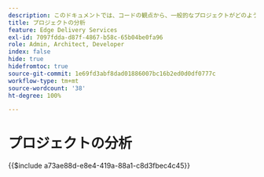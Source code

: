 ```yaml
---
description: このドキュメントでは、コードの観点から、一般的なプロジェクトがどのように表示されるかを説明します。このドキュメントを読む前に、はじめに - 開発者向けチュートリアルの内容を理解しておいてください。
title: プロジェクトの分析
feature: Edge Delivery Services
exl-id: 7097fdda-d87f-4867-b58c-65b04be0fa96
role: Admin, Architect, Developer
index: false
hide: true
hidefromtoc: true
source-git-commit: 1e69fd3abf8dad01886007bc16b2ed0d0df0777c
workflow-type: tm+mt
source-wordcount: '38'
ht-degree: 100%

---
```


# プロジェクトの分析

{{$include a73ae88d-e8e4-419a-88a1-c8d3fbec4c45}}
